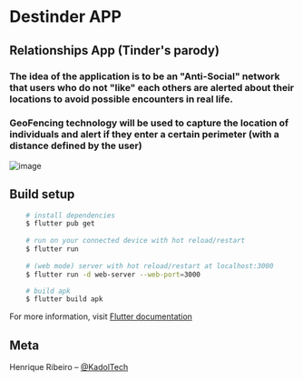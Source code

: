 # Destinder APP

## Relationships App (Tinder's parody)

### The idea of the application is to be an "Anti-Social" network that users who do not "like" each others are alerted about their locations to avoid possible encounters in real life.
### GeoFencing technology will be used to capture the location of individuals and alert if they enter a certain perimeter (with a distance defined by the user)

![image](https://user-images.githubusercontent.com/55239443/88482950-0315c580-cf3b-11ea-85ca-844d79978405.png)

## Build setup

```bash
	# install dependencies
	$ flutter pub get
	
	# run on your connected device with hot reload/restart
	$ flutter run
	
	# (web mode) server with hot reload/restart at localhost:3000
	$ flutter run -d web-server --web-port=3000

	# build apk
	$ flutter build apk
```
For more information, visit [Flutter documentation](https://flutter.dev/docs)

## Meta

Henrique Ribeiro – [@KadolTech](https://github.com/KadolTech)
